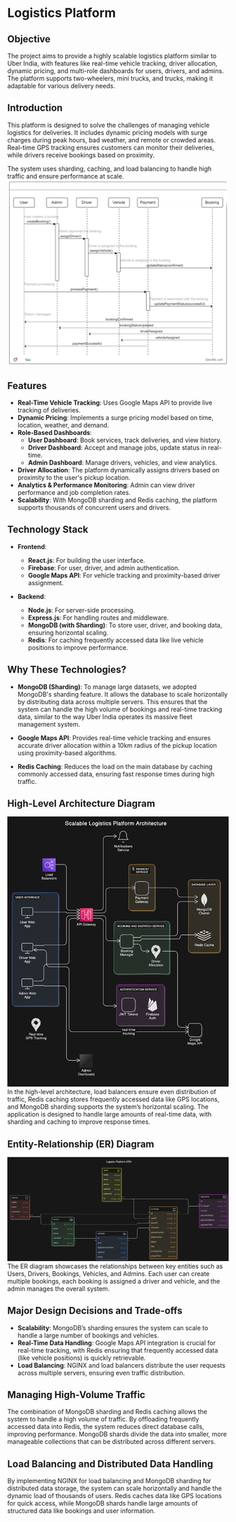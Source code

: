 # Logistics Platform

## Objective
The project aims to provide a highly scalable logistics platform similar to Uber India, with features like real-time vehicle tracking, driver allocation, dynamic pricing, and multi-role dashboards for users, drivers, and admins. The platform supports two-wheelers, mini trucks, and trucks, making it adaptable for various delivery needs.

## Introduction
This platform is designed to solve the challenges of managing vehicle logistics for deliveries. It includes dynamic pricing models with surge charges during peak hours, bad weather, and remote or crowded areas. Real-time GPS tracking ensures customers can monitor their deliveries, while drivers receive bookings based on proximity.

The system uses sharding, caching, and load balancing to handle high traffic and ensure performance at scale.
![Sequence Diagram ](./public/sqd.png)

## Features

- **Real-Time Vehicle Tracking**: Uses Google Maps API to provide live tracking of deliveries.
- **Dynamic Pricing**: Implements a surge pricing model based on time, location, weather, and demand.
- **Role-Based Dashboards**:
  - **User Dashboard**: Book services, track deliveries, and view history.
  - **Driver Dashboard**: Accept and manage jobs, update status in real-time.
  - **Admin Dashboard**: Manage drivers, vehicles, and view analytics.
- **Driver Allocation**: The platform dynamically assigns drivers based on proximity to the user's pickup location.
- **Analytics & Performance Monitoring**: Admin can view driver performance and job completion rates.
- **Scalability**: With MongoDB sharding and Redis caching, the platform supports thousands of concurrent users and drivers.

## Technology Stack

- **Frontend**:
  - **React.js**: For building the user interface.
  - **Firebase**: For user, driver, and admin authentication.
  - **Google Maps API**: For vehicle tracking and proximity-based driver assignment.
  
- **Backend**:
  - **Node.js**: For server-side processing.
  - **Express.js**: For handling routes and middleware.
  - **MongoDB (with Sharding)**: To store user, driver, and booking data, ensuring horizontal scaling.
  - **Redis**: For caching frequently accessed data like live vehicle positions to improve performance.
  
## Why These Technologies?

- **MongoDB (Sharding)**: To manage large datasets, we adopted MongoDB's sharding feature. It allows the database to scale horizontally by distributing data across multiple servers. This ensures that the system can handle the high volume of bookings and real-time tracking data, similar to the way Uber India operates its massive fleet management system.
  
- **Google Maps API**: Provides real-time vehicle tracking and ensures accurate driver allocation within a 10km radius of the pickup location using proximity-based algorithms.
  
- **Redis Caching**: Reduces the load on the main database by caching commonly accessed data, ensuring fast response times during high traffic.

## High-Level Architecture Diagram
![High Level Architecture](./public/hla.png)
In the high-level architecture, load balancers ensure even distribution of traffic, Redis caching stores frequently accessed data like GPS locations, and MongoDB sharding supports the system’s horizontal scaling. The application is designed to handle large amounts of real-time data, with sharding and caching to improve response times.

## Entity-Relationship (ER) Diagram
![Entity Relationship Diagram](./public/erd.png)
The ER diagram showcases the relationships between key entities such as Users, Drivers, Bookings, Vehicles, and Admins. Each user can create multiple bookings, each booking is assigned a driver and vehicle, and the admin manages the overall system.

## Major Design Decisions and Trade-offs

- **Scalability**: MongoDB’s sharding ensures the system can scale to handle a large number of bookings and vehicles.
- **Real-Time Data Handling**: Google Maps API integration is crucial for real-time tracking, with Redis ensuring that frequently accessed data (like vehicle positions) is quickly retrievable.
- **Load Balancing**: NGINX and load balancers distribute the user requests across multiple servers, ensuring even traffic distribution.

## Managing High-Volume Traffic

The combination of MongoDB sharding and Redis caching allows the system to handle a high volume of traffic. By offloading frequently accessed data into Redis, the system reduces direct database calls, improving performance. MongoDB shards divide the data into smaller, more manageable collections that can be distributed across different servers.

## Load Balancing and Distributed Data Handling

By implementing NGINX for load balancing and MongoDB sharding for distributed data storage, the system can scale horizontally and handle the dynamic load of thousands of users. Redis caches data like GPS locations for quick access, while MongoDB shards handle large amounts of structured data like bookings and user information.
